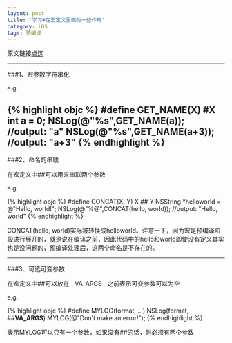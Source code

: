 ```yaml
---
layout: post
title: '学习#在宏定义里面的一些作用'
category: iOS
tags: 预编译
---
```


原文链接[点这](http://blog.xcodev.com/blog/2013/12/16/mists-of-the-sharp/)

----
###1、宏参数字符串化

e.g.

{% highlight objc %}
#define GET_NAME(X) #X
int a = 0;
NSLog(@"%s",GET_NAME(a));      //output: "a"
NSLog(@"%s",GET_NAME(a+3));    //output: "a+3"
{% endhighlight %}
----
###2、命名的串联

在宏定义中##可以用来串联两个参数

e.g.

{% highlight objc %}
#define CONCAT(X, Y) X ## Y
NSString *helloworld = @"Hello, world!";
NSLog(@"%@",CONCAT(hello, world)); //output: "Hello, world"
{% endhighlight %}

CONCAT(hello, world)实际被转换成helloworld。注意一下，因为宏是预编译阶段进行展开的，就是说在编译之前，因此代码中的hello和world即使没有定义其实也是没问题的，预编译处理后，这两个命名是不存在的。

----
###3、可选可变参数

在宏定义中##可以放在__VA_ARGS__之前表示可变参数可以为空

e.g.

{% highlight objc %}
#define MYLOG(format, ...) NSLog(format, ##__VA_ARGS__)
MYLOG(@"Don't make an error!");
{% endhighlight %}

表示MYLOG可以只有一个参数，如果没有##的话，则必须有两个参数
